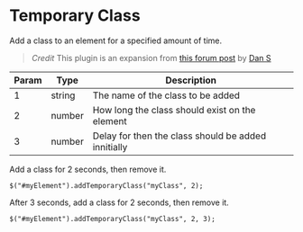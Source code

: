 # Temporary Class

Add a class to an element for a specified amount of time.

> *Credit* This plugin is an expansion from [this forum post](http://stackoverflow.com/a/5067113/843131) by [Dan S](http://stackoverflow.com/users/625248/dan-s)

| Param | Type   | Description
| ----- | ------ | -----------
| 1     | string | The name of the class to be added
| 2     | number | How long the class should exist on the element
| 3     | number | Delay for then the class should be added innitially

Add a class for 2 seconds, then remove it.
```
$("#myElement").addTemporaryClass("myClass", 2);
```

After 3 seconds, add a class for 2 seconds, then remove it.
```
$("#myElement").addTemporaryClass("myClass", 2, 3);
```
